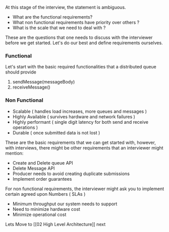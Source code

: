 At this stage of the interview, the statement is ambiguous. 
- What are the functional requirements? 
- What non functional requirements have priority over others ? 
- What is the scale that we need to deal with ?

These are the questions that one needs to discuss with the interviewer before we get started. Let's do our best and define requirements ourselves. 
### Functional 
Let's start with the basic required functionalities that a distributed queue should provide

1. sendMessage(messageBody)
2. receiveMessage()

### Non Functional
- Scalable ( handles load increases, more queues and messages )
- Highly Available ( survives hardware and network failures )
- Highly performant ( single digit latency for both send and receive operations )
- Durable ( once submitted data is not lost )

These are the basic requirements that we can get started with, however, with interviews, there might be other requirements that an interviewer might mention:
- Create and Delete queue API
- Delete Message API
- Producer needs to avoid creating duplicate submissions
- Implement order guarantees

For non functional requirements, the interviewer might ask you to implement certain agreed upon Numbers ( SLAs )
- Minimum throughput our system needs to support
- Need to minimize hardware cost 
- Minimize operational cost

Lets Move to [[02 High Level Architecture]] next